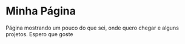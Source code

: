 # Minha Página 
Página mostrando um pouco do que sei, onde quero chegar e alguns projetos. Espero que goste
